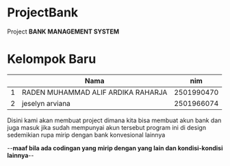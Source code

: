# ProjectBank

Project **BANK MANAGEMENT SYSTEM**

# Kelompok Baru

|       |Nama|nim|
|-------|----|---|
1|RADEN MUHAMMAD ALIF ARDIKA RAHARJA|2501990470|
2|jeselyn arviana|2501966074|


Disini kami akan membuat project dimana kita bisa membuat akun bank dan juga masuk jika sudah mempunyai akun tersebut program ini di design sedemikian rupa mirip dengan bank konvesional lainnya


--**maaf bila ada codingan yang mirip dengan yang lain dan kondisi-kondisi lainnya**--
